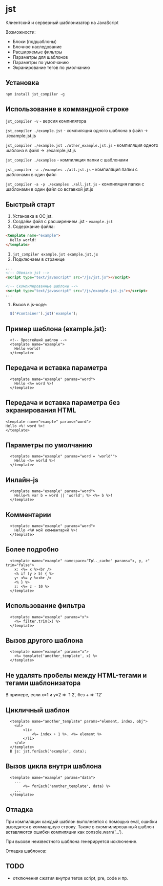 # jst
Клиентский и серверный шаблонизатор на JavaScript
  
Возможности:
+ Блоки (подшаблоны)
+ Блочное наследование
+ Расширяемые фильтры
+ Параметры для шаблонов
+ Параметры по умолчанию
+ Экранирование тегов по умолчанию


## Установка
    npm install jst_compiler -g
  
## Использование в коммандной строке
`jst_compiler -v`  - версия компилятора
  
`jst_compiler ./example.jst` - компиляция одного шаблона в файл -> ./example.jst.js 

`jst_compiler ./example.jst ./other_example.jst.js` - компиляция одного шаблона в файл -> ./example.jst.js  

`jst_compiler ./examples` - компиляция папки с шаблонами

`jst_compiler -a ./examples ./all.jst.js` - компиляция папки с шаблонами в один файл

`jst_compiler -a -p ./examples ./all.jst.js` - компиляция папки с шаблонами в один файл со вставкой jst.js


## Быстрый старт
1. Установка в ОС jst.
1. Создаём файл с расширением .jst - `example.jst`
1. Содержание файла:
  ```HTML
  <template name="example">
    Hello world!
  </template>
  ```

1. `jst_compiler example.jst example.jst.js`
1. Подключаем в странице
  ```HTML
  ...
  <!-- Обвязка jst -->
  <script type="text/javascript" src="/js/jst.js"></script>
  
  <!-- Скомпилированные шаблоны -->
  <script type="text/javascript" src="/js/example.jst.js"></script>
  ...
  ```

1. Вызов в js-коде:
  ```JavaScript
    $('#container').jst('example');
  ```

## Пример шаблона (example.jst):
      <!-- Простейший шаблон -->
      <template name="example">
        Hello world!
      </template>

## Передача и вставка параметра
      <template name="example" params="word">
        Hello <%= word %>!
      </template>

## Передача и вставка параметра без экранирования HTML
    <template name="example" params="word">
    Hello <%! word %>!
    </template>

## Параметры по умолчанию
      <template name="example" params="word = 'world'">
        Hello <%= world %>!
      </template>

## Инлайн-js
      <template name="example" params="word">
        Hello<% var b = word || 'world'; %> <%= b %>!
      </template>
      
## Комментарии 
      <template name="example" params="word">
        Hello <%# мой комментарий %>!
      </template>
      
## Более подробно
      <template name="example" namespace="Tpl._cache" params="x, y, z" trim="false">
        x: <%= x %><br />
        <% if (y > 5) { %>
        y: <%= y %><br />
        <% } %>
        z: <%= z - 10 %>
      </template>

## Использование фильтра
      <template name="example" params="x">
        <%= filter.trim(x) %>
      </template>
      
## Вызов другого шаблона
      <template name="example" params="x">
        <%= template('another_template', x) %>
      </template>

## Не удалять пробелы между HTML-тегами и тегами шаблонизатора
В примере, если x=1 и y=2 => '1 2', без + => '12'
      <template name="example" params="x">
        <%= x +%> <%=+ y %>
      </template>      

## Цикличный шаблон
      <template name="another_template" params="element, index, obj">
        <ul>
            <li>
                <%= index + 1 %>. <%= element %>
            </li>
        </ul>
      </template>
      В js: jst.forEach('example', data);
      
## Вызов цикла внутри шаблона
      <template name="example" params="data">
        ...
            <%= forEach('another_template', data) %>
        ...
      </template>
            
## Отладка 
При компиляции каждый шаблон выполняется с помощью eval, ошибки выводятся в коммандную строку.
Также в скомпилированный шаблон вставляются ошибки компиляции как console.warn('...').

При вызове неизвестного шаблона генерируется исключение.

Отладка шаблонов:
      <template name="example" params="data">
            <% console.log(data); %>
      </template>

## TODO
+ отключения сжатия внутри тегов script, pre, code и пр.

